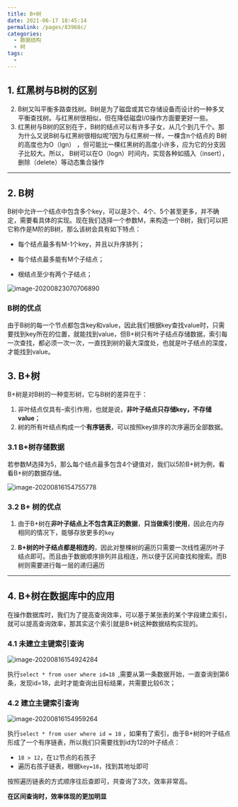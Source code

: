 ```yaml
---
title: B+树
date: 2021-06-17 18:45:14
permalink: /pages/83968c/
categories:
  - 数据结构
  - 树
tags:
  - 
---
```


## 1. 红黑树与B树的区别

2. B树又叫平衡多路查找树。B树是为了磁盘或其它存储设备而设计的一种多叉平衡查找树。与红黑树很相似，但在降低磁盘I/0操作方面要更好一些。
3. 红黑树与B树的区别在于，B树的结点可以有许多子女，从几个到几千个。那为什么又说B树与红黑树很相似呢?因为与红黑树一样，一棵含n个结点的 B树的高度也为O（lgn） ，但可能比一棵红黑树的高度小许多，应为它的分支因子比较大。所以， B树可以在O（logn）时间内，实现各种如插入（insert），删除（delete）等动态集合操作

----------------------

## 2. B树

B树中允许一个结点中包含多个key，可以是3个、4个、5个甚至更多，并不确定，需要看具体的实现。现在我们选择一个参数M，来构造一个B树，我们可以把它称作是M阶的B树，那么该树会具有如下特点：

- 每个结点最多有M-1个key，并且以升序排列；

- 每个结点最多能有M个子结点；

- 根结点至少有两个子结点；

![image-20200823070706890](https://iqqcode-blog.oss-cn-beijing.aliyuncs.com/img-2021-later/20210626194134.png)

###  B树的优点

由于B树的每一个节点都包含key和value，因此我们根据key查找value时，只需要找到key所在的位置，就能找到value，但B+树只有叶子结点存储数据，索引每一次查找，都必须一次一次，一直找到树的最大深度处，也就是叶子结点的深度，才能找到value。

## 3. B+树

B+树是对B树的一种变形树，它与B树的差异在于：

1. 非叶结点仅具有–索引作用，也就是说，**非叶子结点只存储key，不存储value**；
2. 树的所有叶结点构成一个**有序链表**，可以按照key排序的次序遍历全部数据。

### 3.1 B+树存储数据

若参数M选择为5，那么每个结点最多包含4个键值对，我们以5阶B+树为例，看看B+树的数据存储。

![image-20200816154755778](https://iqqcode-blog.oss-cn-beijing.aliyuncs.com/img-2021-later/20210626194139.png)

### 3.2 B+ 树的优点

1. 由于B+树在**非叶子结点上不包含真正的数据**，**只当做索引使用**，因此在内存相同的情况下，能够存放更多的`key`
	
2. **B+树的叶子结点都是相连的**，因此对整棵树的遍历只需要一次线性遍历叶子结点即可。而且由于数据顺序排列并且相连，所以便于区间查找和搜索。而B树则需要进行每一层的递归遍历

----------------------

## 4. B+树在数据库中的应用

在操作数据库时，我们为了提高查询效率，可以基于某张表的某个字段建立索引，就可以提高查询效率，那其实这个索引就是B+树这种数据结构实现的。

### 4.1 未建立主键索引查询

![image-20200816154924284](https://iqqcode-blog.oss-cn-beijing.aliyuncs.com/img-2021-later/20210626194145.png)

执行`select * from user where id=18 `,需要从第一条数据开始，一直查询到第6条，发现id=18，此时才能查询出目标结果，共需要比较6次；

### 4.2 建立主键索引查询

![image-20200816154959264](https://iqqcode-blog.oss-cn-beijing.aliyuncs.com/img-2021-later/20210626194149.png)

执行`select * from user where id = 18` ，如果有了索引，由于B+树的叶子结点形成了一个有序链表，所以我们只需要找到id为12的叶子结点：

- `18 > 12`，在`12`节点的右孩子
- 遍历右孩子链表，根据`key=18`，找到其地址即可

按照遍历链表的方式顺序往后查即可，共查询了3次，效率非常高。

**在区间查询时，效率体现的更加明显**
